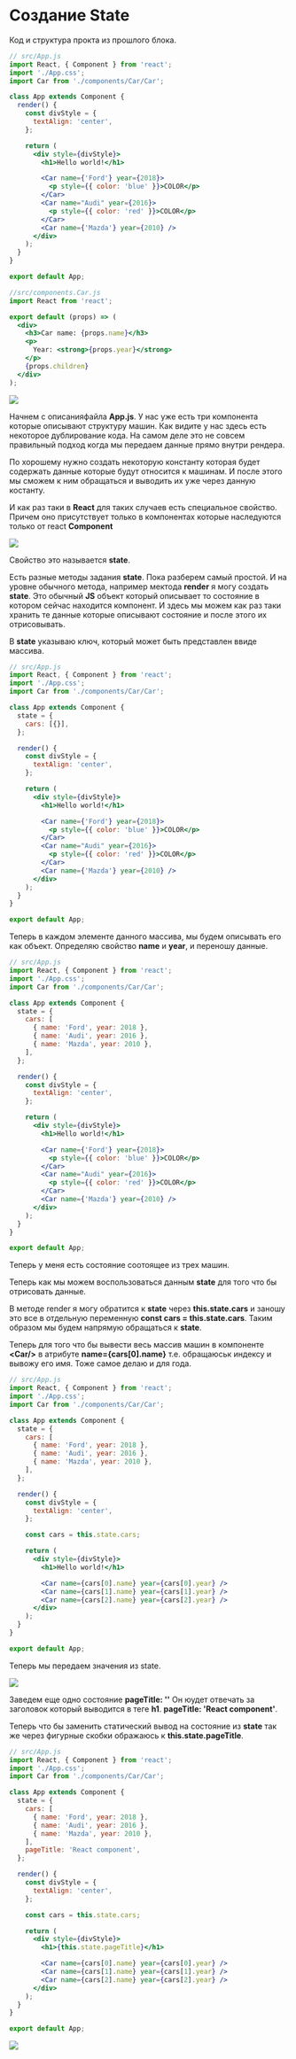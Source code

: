 # Создание State

Код и структура прокта из прошлого блока.

```jsx
// src/App.js
import React, { Component } from 'react';
import './App.css';
import Car from './components/Car/Car';

class App extends Component {
  render() {
    const divStyle = {
      textAlign: 'center',
    };

    return (
      <div style={divStyle}>
        <h1>Hello world!</h1>

        <Car name={'Ford'} year={2018}>
          <p style={{ color: 'blue' }}>COLOR</p>
        </Car>
        <Car name="Audi" year={2016}>
          <p style={{ color: 'red' }}>COLOR</p>
        </Car>
        <Car name={'Mazda'} year={2010} />
      </div>
    );
  }
}

export default App;
```

```jsx
//src/components.Car.js
import React from 'react';

export default (props) => (
  <div>
    <h3>Сar name: {props.name}</h3>
    <p>
      Year: <strong>{props.year}</strong>
    </p>
    {props.children}
  </div>
);
```

![](./img/001.png)

Начнем с описанияфайла **App.js**. У нас уже есть три компонента которые описывают структуру машин. Как видите у нас здесь есть некоторое дублирование кода. На самом деле это не совсем правильный подход когда мы передаем данные прямо внутри рендера.

По хорошему нужно создать некоторую константу которая будет содержать данные которые будут относится к машинам. И после этого мы сможем к ним обращаться и выводить их уже через данную костанту.

И как раз таки в **React** для таких случаев есть специальное свойство. Причем оно присутствует только в компонентах которые наследуются только от react **Component**

![](./img/002.png)

Свойство это называется **state**.

Есть разные методы задания **state**. Пока разберем самый простой. И на уровне обычного метода, например мектода **render** я могу создать **state**. Это обычный **JS** объект который описывает то состояние в котором сейчас находится компонент. И здесь мы можем как раз таки хранить те данные которые описывают состояние и после этого их отрисовывать.

В **state** указываю ключ, который может быть представлен ввиде массива.

```jsx
// src/App.js
import React, { Component } from 'react';
import './App.css';
import Car from './components/Car/Car';

class App extends Component {
  state = {
    cars: [{}],
  };

  render() {
    const divStyle = {
      textAlign: 'center',
    };

    return (
      <div style={divStyle}>
        <h1>Hello world!</h1>

        <Car name={'Ford'} year={2018}>
          <p style={{ color: 'blue' }}>COLOR</p>
        </Car>
        <Car name="Audi" year={2016}>
          <p style={{ color: 'red' }}>COLOR</p>
        </Car>
        <Car name={'Mazda'} year={2010} />
      </div>
    );
  }
}

export default App;
```

Теперь в каждом элементе данного массива, мы будем описывать его как объект. Определяю свойство **name** и **year**, и переношу данные.

```jsx
// src/App.js
import React, { Component } from 'react';
import './App.css';
import Car from './components/Car/Car';

class App extends Component {
  state = {
    cars: [
      { name: 'Ford', year: 2018 },
      { name: 'Audi', year: 2016 },
      { name: 'Mazda', year: 2010 },
    ],
  };

  render() {
    const divStyle = {
      textAlign: 'center',
    };

    return (
      <div style={divStyle}>
        <h1>Hello world!</h1>

        <Car name={'Ford'} year={2018}>
          <p style={{ color: 'blue' }}>COLOR</p>
        </Car>
        <Car name="Audi" year={2016}>
          <p style={{ color: 'red' }}>COLOR</p>
        </Car>
        <Car name={'Mazda'} year={2010} />
      </div>
    );
  }
}

export default App;
```

Теперь у меня есть состояние соотоящее из трех машин.

Теперь как мы можем воспользоваться данным **state** для того что бы отрисовать данные.

В методе render я могу обратится к **state** через **this.state.cars** и заношу это все в отдельную переменную **const cars = this.state.cars**. Таким образом мы будем напрямую обращаться к **state**.

Теперь для того что бы вывести весь массив машин в компоненте **\<Car/>** в атрибуте **name={cars[0].name}** т.е. обращаюськ индексу и вывожу его имя. Тоже самое делаю и для года.

```jsx
// src/App.js
import React, { Component } from 'react';
import './App.css';
import Car from './components/Car/Car';

class App extends Component {
  state = {
    cars: [
      { name: 'Ford', year: 2018 },
      { name: 'Audi', year: 2016 },
      { name: 'Mazda', year: 2010 },
    ],
  };

  render() {
    const divStyle = {
      textAlign: 'center',
    };

    const cars = this.state.cars;

    return (
      <div style={divStyle}>
        <h1>Hello world!</h1>

        <Car name={cars[0].name} year={cars[0].year} />
        <Car name={cars[1].name} year={cars[1].year} />
        <Car name={cars[2].name} year={cars[2].year} />
      </div>
    );
  }
}

export default App;
```

Теперь мы передаем значения из state.

![](./img/003.png)

Заведем еще одно состояние **pageTitle: ''** Он юудет отвечать за заголовок который выводится в теге **h1**. **pageTitle: 'React component'**.

Теперь что бы заменить статический вывод на состояние из **state** так же через фигурные скобки ображаюсь к **this.state.pageTitle**.

```jsx
// src/App.js
import React, { Component } from 'react';
import './App.css';
import Car from './components/Car/Car';

class App extends Component {
  state = {
    cars: [
      { name: 'Ford', year: 2018 },
      { name: 'Audi', year: 2016 },
      { name: 'Mazda', year: 2010 },
    ],
    pageTitle: 'React component',
  };

  render() {
    const divStyle = {
      textAlign: 'center',
    };

    const cars = this.state.cars;

    return (
      <div style={divStyle}>
        <h1>{this.state.pageTitle}</h1>

        <Car name={cars[0].name} year={cars[0].year} />
        <Car name={cars[1].name} year={cars[1].year} />
        <Car name={cars[2].name} year={cars[2].year} />
      </div>
    );
  }
}

export default App;
```

![](./img/004.png)
